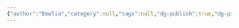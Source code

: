 ```yaml
---
{"author":"Emelia","category":null,"tags":null,"dg-publish":true,"dg-pinned":true,"permalink":"/decoders/about-the-decoders/","pinned":true,"dgPassFrontmatter":true}
---
```




